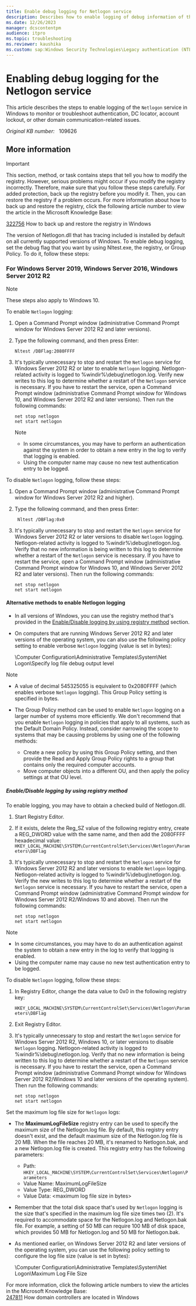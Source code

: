```yaml
---
title: Enable debug logging for Netlogon service
description: Describes how to enable logging of debug information of the Netlogon service.
ms.date: 12/26/2023
manager: dcscontentpm
audience: itpro
ms.topic: troubleshooting
ms.reviewer: kaushika
ms.custom: sap:Windows Security Technologies\Legacy authentication (NTLM), csstroubleshoot
---
```

# Enabling debug logging for the Netlogon service

This article describes the steps to enable logging of the `Netlogon` service in Windows to monitor or troubleshoot authentication, DC locator, account lockout, or other domain communication-related issues.

_Original KB number:_ &nbsp; 109626

## More information

> [!IMPORTANT]
> This section, method, or task contains steps that tell you how to modify the registry. However, serious problems might occur if you modify the registry incorrectly. Therefore, make sure that you follow these steps carefully. For added protection, back up the registry before you modify it. Then, you can restore the registry if a problem occurs. For more information about how to back up and restore the registry, click the following article number to view the article in the Microsoft Knowledge Base:
>
> [322756](https://support.microsoft.com/help/322756) How to back up and restore the registry in Windows

The version of Netlogon.dll that has tracing included is installed by default on all currently supported versions of Windows. To enable debug logging, set the debug flag that you want by using Nltest.exe, the registry, or Group Policy. To do it, follow these steps:

### For Windows Server 2019, Windows Server 2016, Windows Server 2012 R2

> [!NOTE]
> These steps also apply to Windows 10.

To enable `Netlogon` logging:

1. Open a Command Prompt window (administrative Command Prompt window for Windows Server 2012 R2 and later versions).
2. Type the following command, and then press Enter:  

    ```console
    Nltest /DBFlag:2080FFFF
    ```

3. It's typically unnecessary to stop and restart the `Netlogon` service for Windows Server 2012 R2 or later to enable `Netlogon` logging. Netlogon-related activity is logged to %windir%\debug\netlogon.log. Verify new writes to this log to determine whether a restart of the `Netlogon` service is necessary. If you have to restart the service, open a Command Prompt window (administrative Command Prompt window for Windows 10, and Windows Server 2012 R2 and later versions). Then run the following commands:

    ```console
    net stop netlogon
    net start netlogon
    ```

    > [!NOTE]
    >
    > - In some circumstances, you may have to perform an authentication against the system in order to obtain a new entry in the log to verify that logging is enabled.
    > - Using the computer name may cause no new test authentication entry to be logged.

To disable `Netlogon` logging, follow these steps:

1. Open a Command Prompt window (administrative Command Prompt window for Windows Server 2012 R2 and higher).
2. Type the following command, and then press Enter:  

    ```console
     Nltest /DBFlag:0x0
    ```

3. It's typically unnecessary to stop and restart the `Netlogon` service for Windows Server 2012 R2 or later versions to disable `Netlogon` logging. Netlogon-related activity is logged to %windir%\debug\netlogon.log. Verify that no new information is being written to this log to determine whether a restart of the `Netlogon` service is necessary. If you have to restart the service, open a Command Prompt window (administrative Command Prompt window for Windows 10, and Windows Server 2012 R2 and later versions). Then run the following commands:  

    ```console
    net stop netlogon
    net start netlogon
    ```

#### Alternative methods to enable Netlogon logging

- In all versions of Windows, you can use the registry method that's provided in the [Enable/Disable logging by using registry method](#enabledisable-logging-by-using-registry-method) section.
- On computers that are running Windows Server 2012 R2 and later versions of the operating system, you can also use the following policy setting to enable verbose `Netlogon` logging (value is set in bytes):  

    \Computer Configuration\Administrative Templates\System\Net Logon\Specify log file debug output level

> [!NOTE]
>
> - A value of decimal 545325055 is equivalent to 0x2080FFFF (which enables verbose `Netlogon` logging). This Group Policy setting is specified in bytes.
> - The Group Policy method can be used to enable `Netlogon` logging on a larger number of systems more efficiently. We don't recommend that you enable `Netlogon` logging in policies that apply to all systems, such as the Default Domain Policy. Instead, consider narrowing the scope to systems that may be causing problems by using one of the following methods:
>
>   - Create a new policy by using this Group Policy setting, and then provide the Read and Apply Group Policy rights to a group that contains only the required computer accounts.
>   - Move computer objects into a different OU, and then apply the policy settings at that OU level.

##### Enable/Disable logging by using registry method

To enable logging, you may have to obtain a checked build of Netlogon.dll.

1. Start Registry Editor.
2. If it exists, delete the Reg_SZ value of the following registry entry, create a REG_DWORD value with the same name, and then add the 2080FFFF hexadecimal value:  
    `HKEY_LOCAL_MACHINE\SYSTEM\CurrentControlSet\Services\Netlogon\Parameters\DBFlag`
3. It's typically unnecessary to stop and restart the `Netlogon` service for Windows Server 2012 R2 and later versions to enable `Netlogon` logging. Netlogon-related activity is logged to %windir%\debug\netlogon.log. Verify the new writes to this log to determine whether a restart of the `Netlogon` service is necessary. If you have to restart the service, open a Command Prompt window (administrative Command Prompt window for Windows Server 2012 R2/Windows 10 and above). Then run the following commands:  

    ```console
    net stop netlogon
    net start netlogon
    ```

> [!NOTE]
>
> - In some circumstances, you may have to do an authentication against the system to obtain a new entry in the log to verify that logging is enabled.
> - Using the computer name may cause no new test authentication entry to be logged.

To disable `Netlogon` logging, follow these steps:

1. In Registry Editor, change the data value to 0x0 in the following registry key:

    `HKEY_LOCAL_MACHINE\SYSTEM\CurrentControlSet\Services\Netlogon\Parameters\DBFlag`
2. Exit Registry Editor.
3. It's typically unnecessary to stop and restart the `Netlogon` service for Windows Server 2012 R2, Windows 10, or later versions to disable `Netlogon` logging. Netlogon-related activity is logged to %windir%\debug\netlogon.log. Verify that no new information is being written to this log to determine whether a restart of the `Netlogon` service is necessary. If you have to restart the service, open a Command Prompt window (administrative Command Prompt window for Windows Server 2012 R2/Windows 10 and later versions of the operating system). Then run the following commands:  

    ```console
    net stop netlogon
    net start netlogon
    ```

Set the maximum log file size for `Netlogon` logs:

- The **MaximumLogFileSize** registry entry can be used to specify the maximum size of the Netlogon.log file. By default, this registry entry doesn't exist, and the default maximum size of the Netlogon.log file is 20 MB. When the file reaches 20 MB, it's renamed to Netlogon.bak, and a new Netlogon.log file is created. This registry entry has the following parameters:

  - Path: `HKEY_LOCAL_MACHINE\SYSTEM\CurrentControlSet\Services\Netlogon\Parameters`
  - Value Name: MaximumLogFileSize
  - Value Type: REG_DWORD
  - Value Data: \<maximum log file size in bytes>

- Remember that the total disk space that's used by `Netlogon` logging is the size that's specified in the maximum log file size times two (2). It's required to accommodate space for the Netlogon.log and Netlogon.bak file. For example, a setting of 50 MB can require 100 MB of disk space, which provides 50 MB for Netlogon.log and 50 MB for Netlogon.bak.
- As mentioned earlier, on Windows Server 2012 R2 and later versions of the operating system, you can use the following policy setting to configure the log file size (value is set in bytes):  

   \Computer Configuration\Administrative Templates\System\Net Logon\Maximum Log File Size

For more information, click the following article numbers to view the articles in the Microsoft Knowledge Base:  
    [247811](https://support.microsoft.com/help/247811) How domain controllers are located in Windows

